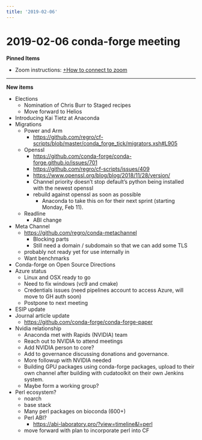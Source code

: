 ```yaml
---
title: '2019-02-06'
---
```

# 2019-02-06 conda-forge meeting
**Pinned Items**

- Zoom instructions: [+How to connect to zoom](https://paper.dropbox.com/doc/How-to-connect-to-zoom-odl94oveHyiRv6UqTtZE5) 
----------

**New items**

- Elections
    - Nomination of Chris Burr to Staged recipes
    - Move forward to Helios
- Introducing Kai Tietz at Anaconda
- Migrations
    - Power and Arm
        - https://github.com/regro/cf-scripts/blob/master/conda_forge_tick/migrators.xsh#L905
    - Openssl
        - https://github.com/conda-forge/conda-forge.github.io/issues/701
        - https://github.com/regro/cf-scripts/issues/409
        - https://www.openssl.org/blog/blog/2018/11/28/version/
        - Channel priority doesn’t stop default’s python being installed with the newest openssl
        - rebuild against openssl as soon as possible
            - Anaconda to take this on for their next sprint (starting Monday, Feb 11).
    - Readline
        - ABI change
- Meta Channel
    - https://github.com/regro/conda-metachannel
        - Blocking parts
        - Still need a domain / subdomain so that we can add some TLS
    - probably not ready yet for use internally in 
    - Want benchmarks
- Conda-forge on Open Source Directions
- Azure status
    - Linux and OSX ready to go
    - Need to fix windows (vc9 and cmake)
    - Credentials issues (need pipelines account to access Azure, will move to GH auth soon)
    - Postpone to next meeting
- ESIP update
- Journal article update
    - https://github.com/conda-forge/conda-forge-paper
- Nvidia relationship
    - Anaconda met with Rapids (NVIDIA) team
    - Reach out to NVIDIA to attend meetings
    - Add NVIDIA person to core?
    - Add to governance discussing donations and governance.
    - More followup with NVIDIA needed
    - Building GPU packages using conda-forge packages, upload to their own channel after building with cudatoolkit on their own Jenkins system.
    - Maybe form a working group?
- Perl ecosystem?
    - noarch
    - base stack
    - Many perl packages on bioconda (600+)
    - Perl ABI?
        - https://abi-laboratory.pro/?view=timeline&l=perl
    - move forward with plan to incorporate perl into CF

